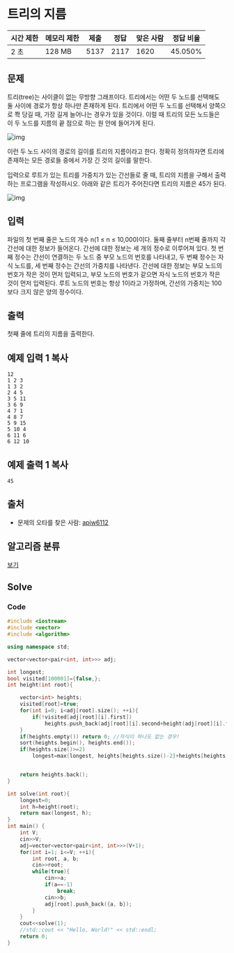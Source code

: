 # 트리의 지름

| 시간 제한 | 메모리 제한 | 제출 | 정답 | 맞은 사람 | 정답 비율 |
| --------- | ----------- | ---- | ---- | --------- | --------- |
| 2 초      | 128 MB      | 5137 | 2117 | 1620      | 45.050%   |

## 문제

트리(tree)는 사이클이 없는 무방향 그래프이다. 트리에서는 어떤 두 노드를 선택해도 둘 사이에 경로가 항상 하나만 존재하게 된다. 트리에서 어떤 두 노드를 선택해서 양쪽으로 쫙 당길 때, 가장 길게 늘어나는 경우가 있을 것이다. 이럴 때 트리의 모든 노드들은 이 두 노드를 지름의 끝 점으로 하는 원 안에 들어가게 된다.

![img](https://www.acmicpc.net/JudgeOnline/upload/201007/ttrrtrtr.png)

이런 두 노드 사이의 경로의 길이를 트리의 지름이라고 한다. 정확히 정의하자면 트리에 존재하는 모든 경로들 중에서 가장 긴 것의 길이를 말한다.

입력으로 루트가 있는 트리를 가중치가 있는 간선들로 줄 때, 트리의 지름을 구해서 출력하는 프로그램을 작성하시오. 아래와 같은 트리가 주어진다면 트리의 지름은 45가 된다.

![img](https://www.acmicpc.net/JudgeOnline/upload/201007/tttttt.png)

 

## 입력

파일의 첫 번째 줄은 노드의 개수 n(1 ≤ n ≤ 10,000)이다. 둘째 줄부터 n번째 줄까지 각 간선에 대한 정보가 들어온다. 간선에 대한 정보는 세 개의 정수로 이루어져 있다. 첫 번째 정수는 간선이 연결하는 두 노드 중 부모 노드의 번호를 나타내고, 두 번째 정수는 자식 노드를, 세 번째 정수는 간선의 가중치를 나타낸다. 간선에 대한 정보는 부모 노드의 번호가 작은 것이 먼저 입력되고, 부모 노드의 번호가 같으면 자식 노드의 번호가 작은 것이 먼저 입력된다. 루트 노드의 번호는 항상 1이라고 가정하며, 간선의 가중치는 100보다 크지 않은 양의 정수이다.

## 출력

첫째 줄에 트리의 지름을 출력한다.

## 예제 입력 1 복사

```
12
1 2 3
1 3 2
2 4 5
3 5 11
3 6 9
4 7 1
4 8 7
5 9 15
5 10 4
6 11 6
6 12 10
```

## 예제 출력 1 복사

```
45
```



## 출처

- 문제의 오타를 찾은 사람: [apjw6112](https://www.acmicpc.net/user/apjw6112)

## 알고리즘 분류

[보기](https://www.acmicpc.net/problem/1967#)



## Solve

### Code

```C++
#include <iostream>
#include <vector>
#include <algorithm>

using namespace std;

vector<vector<pair<int, int>>> adj;

int longest;
bool visited[100001]={false,};
int height(int root){

    vector<int> heights;
    visited[root]=true;
    for(int i=0; i<adj[root].size(); ++i){
        if(!visited[adj[root][i].first])
            heights.push_back(adj[root][i].second+height(adj[root][i].first));
    }
    if(heights.empty()) return 0; //자식이 하나도 없는 경우!
    sort(heights.begin(), heights.end());
    if(heights.size()>=2)
        longest=max(longest, heights[heights.size()-2]+heights[heights.size()-1]);


    return heights.back();
}

int solve(int root){
    longest=0;
    int h=height(root);
    return max(longest, h);
}
int main() {
    int V;
    cin>>V;
    adj=vector<vector<pair<int, int>>>(V+1);
    for(int i=1; i<=V; ++i){
        int root, a, b;
        cin>>root;
        while(true){
            cin>>a;
            if(a==-1)
                break;
            cin>>b;
            adj[root].push_back({a, b});
        }
    }
    cout<<solve(1);
    //std::cout << "Hello, World!" << std::endl;
    return 0;
}
```



